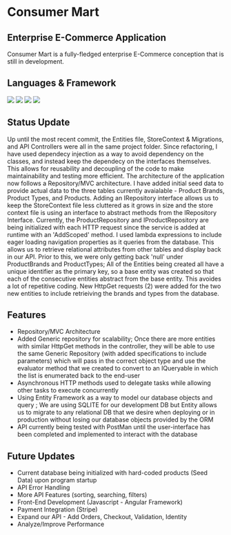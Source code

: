 # Consumer Mart 



## Enterprise E-Commerce Application 
Consumer Mart is a fully-fledged enterprise E-Commerce conception that is still in development.  


## Languages & Framework
![](https://img.shields.io/badge/FrontEnd-Angular-informational?style=flat&logo=<LOGO_NAME>&logoColor=white&color=5F7FF6)
![](https://img.shields.io/badge/Framework-.NET-informational?style=flat&logo=<LOGO_NAME>&logoColor=white&color=5F7FF6)
![](https://img.shields.io/badge/Database-SQLITE-informational?style=flat&logo=<LOGO_NAME>&logoColor=white&color=5F7FF6)
![](https://img.shields.io/badge/BackEnd-C-informational?style=flat&logo=<LOGO_NAME>&logoColor=white&color=5F7FF6)

## Status Update

Up until the most recent commit, the Entities file, StoreContext & Migrations, and API Controllers were all in the same project folder.  Since refactoring, I have used dependecy injection as a way to avoid dependency on the classes, and instead keep the dependecy on the interfaces themselves.  This allows for reusability and decoupling of the code to make maintainability and testing more efficient.  The architecture of the application now follows a Repository/MVC architecture.  I have added initial seed data to provide actual data to the three tables currently avaialable - Product Brands, Product Types, and Products.  Adding an IRepository interface allows us to keep the StoreContext file less cluttered as it grows in size and the store context file is using an interface to abstract methods from the IRepository Interface.  Currently, the ProductRepository and IProductRepository are being initialized with each HTTP request since the service is added at runtime with an 'AddScoped' method.  I used lambda expressions to include eager loading navigation properties as it queries from the database.  This allows us to retrieve relational attributes from other tables and display back in our API.  Prior to this, we were only getting back 'null' under ProductBrands and ProductTypes;  All of the Entities being created all have a unique identifier as the primary key, so a base entity was created so that each of the consecutive entities abstract from the base entity.  This avoides a lot of repetitive coding.  New HttpGet requests (2) were added for the two new entities to include retrieiving the brands and types from the database.  

## Features

- Repository/MVC Architecture
- Added Generic repository for scalability; Once there are more entities with similar HttpGet methods in the controller, they will be able to use the same Generic Repository (with added specifications to include parameters) which will pass in the correct object type and use the evaluator method that we created to convert to an IQueryable in which the list is enumerated back to the end-user
- Asynchronous HTTP methods used to delegate tasks while allowing other tasks to execute concurrently
- Using Entity Framework as a way to model our database objects and query ;  We are using SQLITE for our development DB but Entity allows us to migrate to any relational DB that we desire when deploying or in production without losing our database objects provided by the ORM
- API currently being tested with PostMan until the user-interface has been completed and implemented to interact with the database

## Future Updates

- Current database being initialized with hard-coded products (Seed Data) upon program startup
- API Error Handling
- More API Features (sorting, searching, filters)
- Front-End Development (Javascript - Angular Framework)
- Payment Integration (Stripe)
- Expand our API - Add Orders, Checkout, Validation, Identity
- Analyze/Improve Performance 


